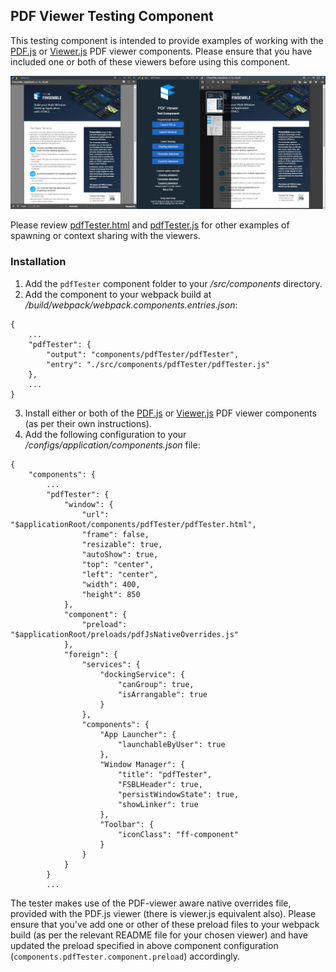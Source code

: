 ## PDF Viewer Testing Component ##
This testing component is intended to provide examples of working with the [PDF.js](../pdfJs/README.md) or [Viewer.js](../viewerJS/README.md) PDF viewer components. Please ensure that you have included one or both of these viewers before using this component.

![](./screenshot.png)

Please review [pdfTester.html](./pdfTester.html) and [pdfTester.js](./pdfTester.js) for other examples of spawning or context sharing with the viewers.

### Installation ###
1. Add the `pdfTester` component folder to your _/src/components_ directory.
2. Add the component to your webpack build at _/build/webpack/webpack.components.entries.json_: 
```
{
    ...
    "pdfTester": {
        "output": "components/pdfTester/pdfTester",
        "entry": "./src/components/pdfTester/pdfTester.js"
    },
    ...
}
```
3. Install either or both of the [PDF.js](../pdfJs/README.md) or [Viewer.js](../viewerJs/README.md) PDF viewer components (as per their own instructions).
4. Add the following configuration to your _/configs/application/components.json_ file:
```
{
    "components": {
        ...
        "pdfTester": {
            "window": {
                "url": "$applicationRoot/components/pdfTester/pdfTester.html",
                "frame": false,
                "resizable": true,
                "autoShow": true,
                "top": "center",
                "left": "center",
                "width": 400,
                "height": 850
            },
            "component": {
                "preload": "$applicationRoot/preloads/pdfJsNativeOverrides.js"
            },
            "foreign": {
                "services": {
                    "dockingService": {
                        "canGroup": true,
                        "isArrangable": true
                    }
                },
                "components": {
                    "App Launcher": {
                        "launchableByUser": true
                    },
                    "Window Manager": {
                        "title": "pdfTester",
                        "FSBLHeader": true,
                        "persistWindowState": true,
                        "showLinker": true
                    },
                    "Toolbar": {
                        "iconClass": "ff-component"
                    }
                }
            }
        }
        ...
```

The tester makes use of the PDF-viewer aware native overrides file, provided with the PDF.js viewer (there is viewer.js equivalent also). Please ensure that you've add one or other of these preload files to your webpack build (as per the relevant README file for your chosen viewer) and have updated the preload specified in above component configuration (`components.pdfTester.component.preload`) accordingly.

